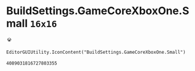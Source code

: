 # BuildSettings.GameCoreXboxOne.Small `16x16`
<img src="/img/BuildSettings.GameCoreXboxOne.Small.png" width=16 height=16>

``` CSharp
EditorGUIUtility.IconContent("BuildSettings.GameCoreXboxOne.Small")
```
```
4089031816727803355
```
